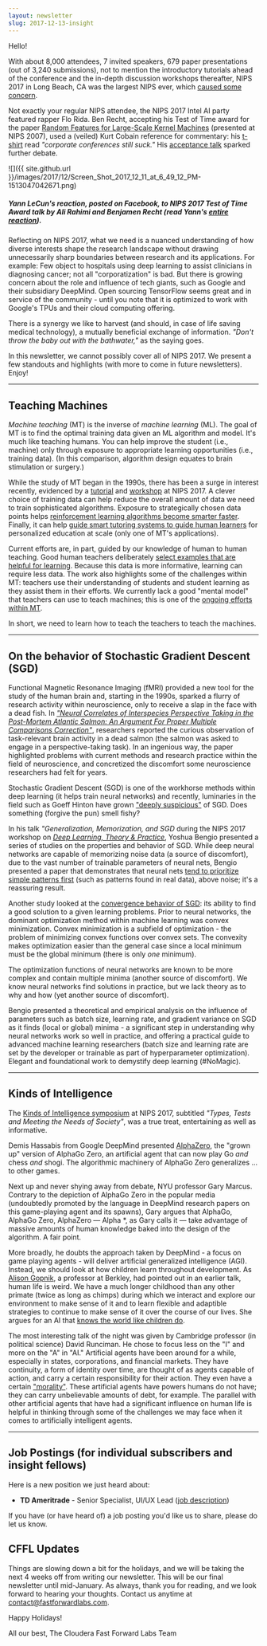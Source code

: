 ```yaml
---
layout: newsletter
slug: 2017-12-13-insight
---
```


Hello!

With about 8,000 attendees, 7 invited speakers, 679 paper presentations (out of 3,240 submissions), not to mention the introductory tutorials ahead of the conference and the in-depth discussion workshops thereafter, NIPS 2017 in Long Beach, CA was the largest NIPS ever, which [caused some concern](https://www.economist.com/news/science-and-technology/21732081-machine-learnings-big-event-all-buzz-ais-big-shindig).

Not exactly your regular NIPS attendee, the NIPS 2017 Intel AI party featured rapper Flo Rida. Ben Recht, accepting his Test of Time award for the paper [Random Features for Large-Scale Kernel Machines](https://papers.nips.cc/paper/3182-random-features-for-large-scale-kernel-machines.pdf) (presented at NIPS 2007), used a (veiled) Kurt Cobain reference for commentary: his [t-shirt](https://twitter.com/AndrewLBeam/status/938104772116099072) read *"corporate conferences still suck."* His [acceptance talk](https://www.youtube.com/watch?v=Qi1Yry33TQE) sparked further debate.

![]({{ site.github.url }}/images/2017/12/Screen_Shot_2017_12_11_at_6_49_12_PM-1513047042671.png)

##### Yann LeCun's reaction, posted on Facebook, to NIPS 2017 Test of Time Award talk by Ali Rahimi and Benjamen Recht (read Yann's [entire reaction](https://www.reddit.com/r/MachineLearning/comments/7i1uer/n_yann_lecun_response_to_ali_rahimis_nips_lecture/)).

Reflecting on NIPS 2017, what we need is a nuanced understanding of how diverse interests shape the research landscape without drawing unnecessarily sharp boundaries between research and its applications. For example: Few object to hospitals using deep learning to assist clinicians in diagnosing cancer; not all "corporatization" is bad. But there is growing concern about the role and influence of tech giants, such as Google and their subsidiary DeepMind. Open sourcing TensorFlow seems great and in service of the community - until you note that it is optimized to work with Google's TPUs and their cloud computing offering.

There is a synergy we like to harvest (and should, in case of life saving medical technology), a mutually beneficial exchange of information. *"Don't throw the baby out with the bathwater,"* as the saying goes.

In this newsletter, we cannot possibly cover all of NIPS 2017. We present a few standouts and highlights (with more to come in future newsletters). Enjoy!

---

## Teaching Machines

*Machine teaching* (MT) is the inverse of *machine learning* (ML). The goal of MT is to find the optimal training data given an ML algorithm and model. It's much like teaching humans. You can help improve the student (i.e., machine) only through exposure to appropriate learning opportunities (i.e., training data). (In this comparison, algorithm design equates to brain stimulation or surgery.)

While the study of MT began in the 1990s, there has been a surge in interest recently, evidenced by a [tutorial](https://nips.cc/Conferences/2017/Schedule?showEvent=8738) and [workshop](http://teaching-machines.cc/nips2017/index.html) at NIPS 2017. A clever choice of training data can help reduce the overall amount of data we need to train sophisticated algorithms. Exposure to strategically chosen data points helps [reinforcement learning algorithms become smarter faster](https://arxiv.org/pdf/1703.07853.pdf). Finally, it can help [guide smart tutoring systems to guide human learners](http://teaching-machines.cc/nips2017/papers/nips17-teaching_paper-12.pdf) for personalized education at scale (only one of MT's applications).

Current efforts are, in part, guided by our knowledge of human to human teaching. Good human teachers deliberately [select examples that are helpful for learning](https://arxiv.org/abs/1711.09401). Because this data is more informative, learning can require less data. The work also highlights some of the challenges within MT: teachers use their understanding of students and student learning as they assist them in their efforts. We currently lack a good "mental model" that teachers can use to teach machines; this is one of the [ongoing efforts within MT](https://arxiv.org/pdf/1707.06742.pdf). 

In short, we need to learn how to teach the teachers to teach the machines.

---

## On the behavior of Stochastic Gradient Descent (SGD)

Functional Magnetic Resonance Imaging (fMRI) provided a new tool for the study of the human brain and, starting in the 1990s, sparked a flurry of research activity within neuroscience, only to receive a slap in the face with a dead fish. In [*"Neural Correlates of Interspecies Perspective Taking in the Post-Mortem Atlantic Salmon: An Argument For Proper Multiple Comparisons Correction"*](http://prefrontal.org/files/posters/Bennett-Salmon-2009.pdf), researchers reported the curious observation of task-relevant brain activity in a dead salmon (the salmon was asked to engage in a perspective-taking task). In an ingenious way, the paper highlighted problems with current methods and research practice within the field of neuroscience, and concretized the discomfort some neuroscience researchers had felt for years.

Stochastic Gradient Descent (SGD) is one of the workhorse methods within deep learning (it helps train neural networks) and recently, luminaries in the field such as Goeff Hinton have grown ["deeply suspicious"](https://medium.com/intuitionmachine/the-deeply-suspicious-nature-of-backpropagation-9bed5e2b085e) of SGD. Does something (forgive the pun) smell fishy?

In his talk *"Generalization, Memorization, and SGD* during the NIPS 2017 workshop on [*Deep Learning, Theory & Practice*](https://ludwigschmidt.github.io/nips17-dl-workshop-website/), Yoshua Bengio presented a series of studies on the properties and behavior of SGD. While deep neural networks are capable of memorizing noise data (a source of discomfort), due to the vast number of trainable parameters of neural nets, Bengio presented a paper that demonstrates that neural nets [tend to prioritize simple patterns first](https://arxiv.org/abs/1706.05394) (such as patterns found in real data), above noise; it's a reassuring result.

Another study looked at the [convergence behavior of SGD](https://arxiv.org/abs/1711.04623): its ability to find a good solution to a given learning problems. Prior to neural networks, the dominant optimization method within machine learning was convex minimization. Convex minimization is a subfield of optimization - the problem of minimizing convex functions over convex sets. The convexity makes optimization easier than the general case since a local minimum must be the global minimum (there is only *one* minimum). 

The optimization functions of neural networks are known to be more complex and contain multiple minima (another source of discomfort). We know neural networks find solutions in practice, but we lack theory as to why and how (yet another source of discomfort).

Bengio presented a theoretical and empirical analysis on the influence of parameters such as batch size, learning rate, and gradient variance on SGD as it finds (local or global) minima - a significant step in understanding why neural networks work so well in practice, and offering a practical guide to advanced machine learning researchers (batch size and learning rate are set by the developer or trainable as part of hyperparameter optimization). Elegant and foundational work to demystify deep learning (#NoMagic).

---  

## Kinds of Intelligence

The [Kinds of Intelligence symposium](https://intelligence.webs.upv.es/) at NIPS 2017, subtitled *"Types, Tests and Meeting the Needs of Society"*, was a true treat, entertaining as well as informative. 

Demis Hassabis from Google DeepMind presented [AlphaZero](https://arxiv.org/abs/1712.01815), the "grown up" version of AlphaGo Zero, an artificial agent that can now play Go *and* chess *and* shogi. The algorithmic machinery of AlphaGo Zero generalizes ... to other games.

Next up and never shying away from debate, NYU professor Gary Marcus. Contrary to the depiction of AlphaGo Zero in the popular media (undoubtedly promoted by the language in DeepMind research papers on this game-playing agent and its spawns), Gary argues that AlphaGo, AlphaGo Zero, AlphaZero — Alpha \*, as Gary calls it — take advantage of massive amounts of human knowledge baked into the design of the algorithm. A fair point. 

More broadly, he doubts the approach taken by DeepMind - a focus on game playing agents - will deliver artificial generalized intelligence (AGI). Instead, we should look at how children learn throughout development. As [Alison Gopnik](http://alisongopnik.com/), a professor at Berkley, had pointed out in an earlier talk, human life is weird. We have a much longer childhood than any other primate (twice as long as chimps) during which we interact and explore our environment to make sense of it and to learn flexible and adaptible strategies to continue to make sense of it over the course of our lives. She argues for an AI that [knows the world like children do](https://www.scientificamerican.com/article/an-ai-that-knows-the-world-like-children-do/).

The most interesting talk of the night was given by Cambridge professor (in political science) David Runciman. He chose to focus less on the "I" and more on the "A" in "AI." Artificial agents have been around for a while, especially in states, corporations, and financial markets. They have continuity, a form of identity over time, are thought of as agents capable of action, and carry a certain responsibility for their action. They even have a certain ["morality"](https://link.springer.com/article/10.1023/B:MIND.0000035461.63578.9d). These artificial agents have powers humans do not have; they can carry unbelievable amounts of debt, for example. The parallel with other artificial agents that have had a significant influence on human life is helpful in thinking through some of the challenges we may face when it comes to artificially intelligent agents.

---
## Job Postings (for individual subscribers and insight fellows)

Here is a new position we just heard about:

* **TD Ameritrade** - Senior Specialist, UI/UX Lead ([job description](https://jobs.tdameritrade.com/job/st-louis/senior-specialist-ui-ux-lead/1121/6333455))

If you have (or have heard of) a job posting you'd like us to share, please do let us know.

## CFFL Updates

Things are slowing down a bit for the holidays, and we will be taking the next 4 weeks off from writing our newsletter. This will be our final newsletter until mid-January. As always, thank you for reading, and we look forward to hearing your thoughts. Contact us anytime at contact@fastforwardlabs.com.

Happy Holidays!

All our best,
The Cloudera Fast Forward Labs Team
